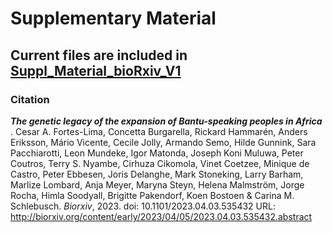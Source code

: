 
# Supplementary Material

## Current files are included in [Suppl_Material_bioRxiv_V1](https://github.com/Schlebusch-lab/Expansion_of_BSP_Suppl_Material/tree/main/Suppl_Material_bioRxiv_V1)



### Citation

***The genetic legacy of the expansion of Bantu-speaking peoples in Africa***
. Cesar A. Fortes-Lima, Concetta Burgarella, Rickard Hammarén, Anders Eriksson, Mário Vicente, Cecile Jolly, Armando Semo, Hilde Gunnink, Sara Pacchiarotti, Leon Mundeke, Igor Matonda, Joseph Koni Muluwa, Peter Coutros, Terry S. Nyambe, Cirhuza Cikomola, Vinet Coetzee, Minique de Castro, Peter Ebbesen, Joris Delanghe, Mark Stoneking, Larry Barham, Marlize Lombard, Anja Meyer, Maryna Steyn, Helena Malmström, Jorge Rocha, Himla Soodyall, Brigitte Pakendorf, Koen Bostoen & Carina M. Schlebusch. *Biorxiv*, 2023. doi: 10.1101/2023.04.03.535432
URL: http://biorxiv.org/content/early/2023/04/05/2023.04.03.535432.abstract


